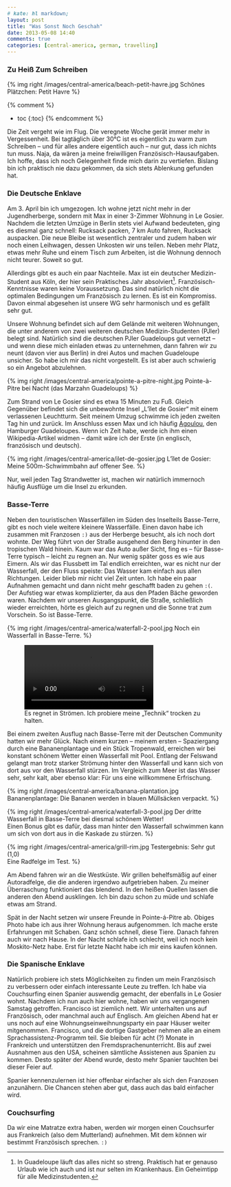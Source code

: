 ```yaml
---
# kate: hl markdown;
layout: post
title: "Was Sonst Noch Geschah"
date: 2013-05-08 14:40
comments: true
categories: [central-america, german, travelling]
---
```



### Zu Heiß Zum Schreiben


{% img right /images/central-america/beach-petit-havre.jpg Schönes Plätzchen: Petit Havre %}

{% comment %}
* toc
{:toc}
{% endcomment %}

Die Zeit vergeht wie im Flug. Die veregnete Woche gerät immer mehr in Vergessenheit.
Bei tagtäglich über 30°C ist es eigentlich zu warm zum Schreiben – und für alles
andere eigentlich auch – nur gut, dass ich nichts tun muss. Naja, da wären ja
meine freiwilligen Französisch-Hausaufgaben. Ich hoffe, dass ich noch Gelegenheit
finde mich darin zu vertiefen. Bislang bin ich praktisch nie dazu gekommen, da
sich stets Ablenkung gefunden hat.

<!-- more -->

### Die Deutsche Enklave

Am 3. April bin ich umgezogen. Ich wohne jetzt nicht mehr in der Jugendherberge,
sondern mit Max in einer 3-Zimmer Wohnung in Le Gosier. Nachdem die letzten
Umzüge in Berlin stets viel Aufwand bedeuteten, ging es diesmal ganz schnell:
Rucksack packen, 7 km Auto fahren, Rucksack auspacken. Die neue Bleibe ist wesentlich
zentraler und zudem haben wir noch einen Leihwagen, dessen Unkosten wir uns teilen.
Neben mehr Platz, etwas mehr Ruhe und einem Tisch zum Arbeiten, ist die Wohnung
dennoch nicht teurer. Soweit so gut.

Allerdings gibt es auch ein paar Nachteile. Max ist ein deutscher Medizin-Student
aus Köln, der hier sein Praktisches Jahr absolviert[^1]. Französisch-Kenntnisse
waren keine Voraussetzung. Das sind natürlich nicht die optimalen Bedingungen um
Französisch zu lernen. Es ist ein Kompromiss. Davon einmal abgesehen ist unsere WG
sehr harmonisch und es gefällt sehr gut.

Unsere Wohnung befindet sich auf dem Gelände mit weiteren Wohnungen, die unter
anderem von zwei weiteren deutschen Medizin-Studenten (PJler) belegt sind.
Natürlich sind die deutschen PJler Guadeloups gut vernetzt – und wenn diese mich einladen
etwas zu unternehmen, dann fahren wir zu neunt (davon vier aus Berlin) in drei Autos und machen Guadeloupe
unsicher. So habe ich mir das nicht vorgestellt. Es ist aber auch schwierig so ein
Angebot abzulehnen.

{% img right /images/central-america/pointe-a-pitre-night.jpg Pointe-à-Pitre bei Nacht (das Marzahn Guadeloups) %}

[^1]: In Guadeloupe läuft das alles nicht so streng. Praktisch hat er genauso
      Urlaub wie ich auch und ist nur selten im Krankenhaus. Ein Geheimtipp für
      alle Medizinstudenten.

Zum Strand von Le Gosier sind es etwa 15 Minuten zu Fuß. Gleich Gegenüber befindet
sich die unbewohnte Insel „L’îlet de Gosier“ mit einem verlassenen Leuchtturm.
Seit meinem Umzug schwimme ich jeden zweiten Tag hin und zurück. Im Anschluss
essen Max und ich häufig [Agoulou](http://lili971recette.over-blog.com/article-35815280.html),
den Hamburger Guadeloupes. Wenn ich Zeit habe, werde ich ihm einen Wikipedia-Artikel
widmen – damit wäre ich der Erste (in englisch, französisch und deutsch).

{% img right /images/central-america/ilet-de-gosier.jpg L’îlet de Gosier: Meine 500m-Schwimmbahn auf offener See. %}

Nur, weil jeden Tag Strandwetter ist, machen wir natürlich immernoch häufig
Ausflüge um die Insel zu erkunden.

### Basse-Terre

Neben den touristischen Wasserfällen im Süden des Inselteils Basse-Terre, gibt
es noch viele weitere kleinere Wasserfälle. Einen davon habe ich zusammen mit
Franzosen `:)` aus der Herberge besucht, als ich noch dort wohnte. Der Weg führt
von der Straße ausgehend den Berg hinunter in den tropischen Wald hinein. Kaum
war das Auto außer Sicht, fing es – für Basse-Terre typisch – leicht zu regnen an.
Nur wenig später goss es wie aus Eimern. Als wir das Flussbett im Tal endlich
erreichten, war es nicht nur der Wasserfall, der den Fluss speiste: Das Wasser
kam einfach aus allen Richtungen. Leider blieb mir nicht viel Zeit unten. Ich habe
ein paar Aufnahmen gemacht und dann nicht mehr geschafft baden zu gehen `:(`.
Der Aufstieg war etwas komplizierter, da aus den Pfaden Bäche geworden waren. Nachdem
wir unseren Ausgangspunkt, die Straße, schließlich wieder erreichten, hörte es
gleich auf zu regnen und die Sonne trat zum Vorschein. So ist Basse-Terre.

{% img right /images/central-america/waterfall-2-pool.jpg Noch ein Wasserfall in Basse-Terre. %}

<figure>
<video controls="controls">
  <source src="/images/central-america/waterfall-2.webm" type="video/webm"/>
  Installiere Firefox oder einen anderen webm-kompatiblen Browser um das Video
  direkt zu sehen. <a href="/images/central-america/waterfall-2.webm">Hier</a>
  herunterladen.
</video>
<figcaption>Es regnet in Strömen. Ich probiere meine „Technik“ trocken zu halten.</figcaption>
</figure>

Bei einem zweiten Ausflug nach Basse-Terre mit der Deutschen Community hatten wir
mehr Glück. Nach einem kurzen – meinem ersten – Spaziergang durch eine Bananenplantage
und ein Stück Tropenwald, erreichen wir bei konstant schönem Wetter einen Wasserfall
mit Pool. Entlang der Felswand gelangt man trotz starker Strömung hinter den Wasserfall
und kann sich von dort aus vor den Wasserfall stürzen. Im Vergleich zum Meer ist
das Wasser sehr, sehr kalt, aber ebenso klar: Für uns eine willkommene Erfrischung.

{% img right /images/central-america/banana-plantation.jpg Bananenplantage: Die Bananen werden in blauen Müllsäcken verpackt. %}

{% img right /images/central-america/waterfall-3-pool.jpg Der dritte Wasserfall in Basse-Terre bei diesmal schönem Wetter! <br> Einen Bonus gibt es dafür, dass man hinter den Wasserfall schwimmen kann um sich von dort aus in die Kaskade zu stürzen. %}

{% img right /images/central-america/grill-rim.jpg Testergebnis: Sehr gut (1,0) <br> Eine Radfelge im Test. %}

Am Abend fahren wir an die Westküste. Wir grillen behelfsmäßig auf einer Autoradfelge,
die die anderen irgendwo aufgetrieben haben. Zu meiner Überraschung funktioniert das
blendend. In den heißen Quellen lassen die anderen den Abend ausklingen. Ich bin dazu
schon zu müde und schlafe etwas am Strand.

Spät in der Nacht setzen wir unsere Freunde in Pointe-á-Pitre ab. Obiges Photo
habe ich aus ihrer Wohnung heraus aufgenommen. Ich mache erste Erfahrungen mit Schaben.
Ganz schön schnell, diese Tiere. Danach fahren auch wir nach Hause. In der Nacht
schlafe ich schlecht, weil ich noch kein Moskito-Netz habe. Erst für letzte Nacht
habe ich mir eins kaufen können.

### Die Spanische Enklave

Natürlich probiere ich stets Möglichkeiten zu finden um mein Französisch zu verbessern
oder einfach interessante Leute zu treffen. Ich habe via Couchsurfing einen Spanier
auswendig gemacht, der ebenfalls in Le Gosier wohnt. Nachdem ich nun auch hier
wohne, haben wir uns vergangenen Samstag getroffen. Francisco ist ziemlich nett.
Wir unterhalten uns auf Französisch, oder manchmal auch auf Englisch. Am gleichen
Abend hat er uns noch auf eine Wohnungseinweihnungsparty ein paar Häuser weiter mitgenommen. Francisco,
und die dortige Gastgeber nehmen alle an einem Sprachassistenz-Programm teil. Sie
bleiben für acht (?) Monate in Frankreich und unterstützen den Fremdsprachenunterricht.
Bis auf zwei Ausnahmen aus den USA, scheinen sämtliche Assistenen aus Spanien zu kommen.
Desto später der Abend wurde, desto mehr Spanier tauchten bei dieser Feier auf.

Spanier kennenzulernen ist hier offenbar einfacher als sich den Franzosen anzunähern.
Die Chancen stehen aber gut, dass auch das bald einfacher wird.

### Couchsurfing

Da wir eine Matratze extra haben, werden wir morgen einen Couchsurfer aus Frankreich
(also dem Mutterland) aufnehmen. Mit dem können wir bestimmt Französisch sprechen.
`:)`